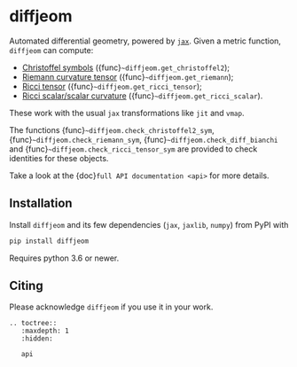 # diffjeom

Automated differential geometry, powered by [`jax`](https://github.com/google/jax).
Given a metric function, `diffjeom` can compute:

- [Christoffel symbols](<https://en.wikipedia.org/wiki/Christoffel_symbols#Christoffel_symbols_of_the_second_kind_(symmetric_definition)>)
  ({func}`~diffjeom.get_christoffel2`);
- [Riemann curvature tensor](https://en.wikipedia.org/wiki/Riemann_curvature_tensor#Coordinate_expression)
  ({func}`~diffjeom.get_riemann`);
- [Ricci tensor](https://en.wikipedia.org/wiki/Ricci_curvature)
  ({func}`~diffjeom.get_ricci_tensor`);
- [Ricci scalar/scalar curvature](https://en.wikipedia.org/wiki/Scalar_curvature)
  ({func}`~diffjeom.get_ricci_scalar`).

These work with the usual `jax` transformations like `jit` and `vmap`.

The functions {func}`~diffjeom.check_christoffel2_sym`, {func}`~diffjeom.check_riemann_sym`,
{func}`~diffjeom.check_diff_bianchi` and {func}`~diffjeom.check_ricci_tensor_sym`
are provided to check identities for these objects.

Take a look at the {doc}`full API documentation <api>` for more details.

## Installation

Install `diffjeom` and its few dependencies (`jax`, `jaxlib`, `numpy`) from PyPI
with

```bash
pip install diffjeom
```

Requires python 3.6 or newer.

## Citing

Please acknowledge `diffjeom` if you use it in your work.

```{eval-rst}
.. toctree::
   :maxdepth: 1
   :hidden:

   api
```
